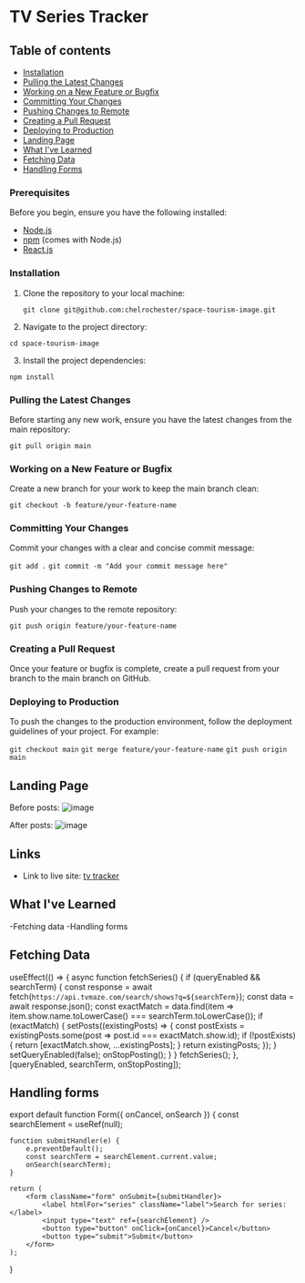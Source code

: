 # TV Series Tracker

## Table of contents
  - [Installation](#installation)
  - [Pulling the Latest Changes](#pulling-the-latest-changes)
  - [Working on a New Feature or Bugfix](#working-on-a-new-feature-or-bugfix)
  - [Committing Your Changes](#committing-your-changes)
  - [Pushing Changes to Remote](#pushing-changes-to-remote)
  - [Creating a Pull Request](#creating-a-pull-request)
  - [Deploying to Production](#deploying-to-production)
  - [Landing Page](#landing-page)
  - [What I've Learned](#what-ive-learned)
  - [Fetching Data](#fetching-data)
  - [Handling Forms](#handling-forms)

### Prerequisites
Before you begin, ensure you have the following installed:
- [Node.js](https://nodejs.org/en/download/)
- [npm](https://www.npmjs.com/get-npm) (comes with Node.js)
- [React.js](https://reactjs.org/)

### Installation
1. Clone the repository to your local machine:

   ```git clone git@github.com:chelrochester/space-tourism-image.git```

2. Navigate to the project directory:

```cd space-tourism-image```

3. Install the project dependencies:

```npm install```

### Pulling the Latest Changes
Before starting any new work, ensure you have the latest changes from the main repository:

```git pull origin main```

### Working on a New Feature or Bugfix
Create a new branch for your work to keep the main branch clean:

```git checkout -b feature/your-feature-name```

### Committing Your Changes
Commit your changes with a clear and concise commit message:

```git add .```
```git commit -m "Add your commit message here"```

### Pushing Changes to Remote
Push your changes to the remote repository:

```git push origin feature/your-feature-name```

### Creating a Pull Request
Once your feature or bugfix is complete, create a pull request from your branch to the main branch on GitHub.

### Deploying to Production
To push the changes to the production environment, follow the deployment guidelines of your project. For example:

```git checkout main```
```git merge feature/your-feature-name```
```git push origin main```



## Landing Page

Before posts:
![image](https://github.com/chelrochester/tv-tracker-series/assets/50529205/5ce38df8-4069-4cd7-85fc-20d0a5767aff)

After posts:
![image](https://github.com/chelrochester/TVTrackerImage/blob/main/tv-tracker-complete.png?raw=true)

## Links

- Link to live site: [tv tracker](https://tvtracker-chelrochester.netlify.app/)

## What I've Learned

-Fetching data
-Handling forms

## Fetching Data

useEffect(() => {
        async function fetchSeries() {
            if (queryEnabled && searchTerm) {
                const response = await fetch(`https://api.tvmaze.com/search/shows?q=${searchTerm}`);
                const data = await response.json();
                const exactMatch = data.find(item => item.show.name.toLowerCase() === searchTerm.toLowerCase());
                if (exactMatch) {
                    setPosts((existingPosts) => {
                        const postExists = existingPosts.some(post => post.id === exactMatch.show.id);
                        if (!postExists) {
                            return [exactMatch.show, ...existingPosts];
                        }
                        return existingPosts;
                    });
                }
                setQueryEnabled(false);
                onStopPosting();
            }
        }
        fetchSeries();
    }, [queryEnabled, searchTerm, onStopPosting]);

## Handling forms

export default function Form({ onCancel, onSearch }) {
    const searchElement = useRef(null);

    function submitHandler(e) {
        e.preventDefault();
        const searchTerm = searchElement.current.value;
        onSearch(searchTerm);
    }

    return (
        <form className="form" onSubmit={submitHandler}>
            <label htmlFor="series" className="label">Search for series:</label>
            <input type="text" ref={searchElement} />
            <button type="button" onClick={onCancel}>Cancel</button>
            <button type="submit">Submit</button>
        </form>
    );
}




